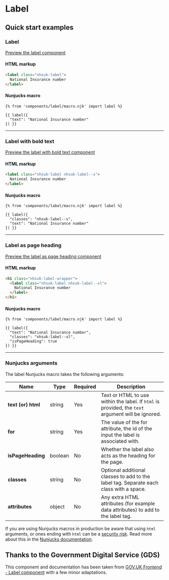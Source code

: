 # Label

## Quick start examples

### Label

[Preview the label component](https://nhsuk.github.io/nhsuk-frontend/components/label/index.html)

#### HTML markup

```html
<label class="nhsuk-label">
  National Insurance number
</label>
```

#### Nunjucks macro

```nunjucks
{% from 'components/label/macro.njk' import label %}

{{ label({
  "text": "National Insurance number"
}) }}
```

---

### Label with bold text

[Preview the label with bold text component](https://nhsuk.github.io/nhsuk-frontend/components/label/bold.html)

#### HTML markup

```html
<label class="nhsuk-label nhsuk-label--s">
  National Insurance number
</label>
```

#### Nunjucks macro

```nunjucks
{% from 'components/label/macro.njk' import label %}

{{ label({
  "classes": "nhsuk-label--s",
  "text": "National Insurance number"
}) }}
```

---

### Label as page heading

[Preview the label as page heading component](https://nhsuk.github.io/nhsuk-frontend/components/label/page-heading.html)

#### HTML markup

```html
<h1 class="nhsuk-label-wrapper">
  <label class="nhsuk-label nhsuk-label--xl">
    National Insurance number
  </label>
</h1>
```

#### Nunjucks macro

```nunjucks
{% from 'components/label/macro.njk' import label %}

{{ label({
  "text": "National Insurance number",
  "classes": "nhsuk-label--xl",
  "isPageHeading": true
}) }}
```

---

### Nunjucks arguments

The label Nunjucks macro takes the following arguments:

| Name               | Type    | Required | Description                                                                                       |
| ------------------ | ------- | -------- | ------------------------------------------------------------------------------------------------- |
| **text (or) html** | string  | Yes      | Text or HTML to use within the label. If `html` is provided, the `text` argument will be ignored. |
| **for**            | string  | Yes      | The value of the for attribute, the id of the input the label is associated with.                 |
| **isPageHeading**  | boolean | No       | Whether the label also acts as the heading for the page.                                          |
| **classes**        | string  | No       | Optional additional classes to add to the label tag. Separate each class with a space.            |
| **attributes**     | object  | No       | Any extra HTML attributes (for example data attributes) to add to the label tag.                  |

If you are using Nunjucks macros in production be aware that using `html` arguments, or ones ending with `html` can be a [security risk](https://developer.mozilla.org/en-US/docs/Glossary/Cross-site_scripting). Read more about this in the [Nunjucks documentation](https://mozilla.github.io/nunjucks/api.html#user-defined-templates-warning).

## Thanks to the Government Digital Service (GDS)

This component and documentation has been taken from [GOV.UK Frontend - Label component](https://github.com/alphagov/govuk-frontend/tree/main/package/govuk/components/label) with a few minor adaptations.
